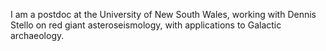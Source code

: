 I am a postdoc at the University of New South Wales, working with Dennis Stello on red giant asteroseismology, with applications to Galactic archaeology.
